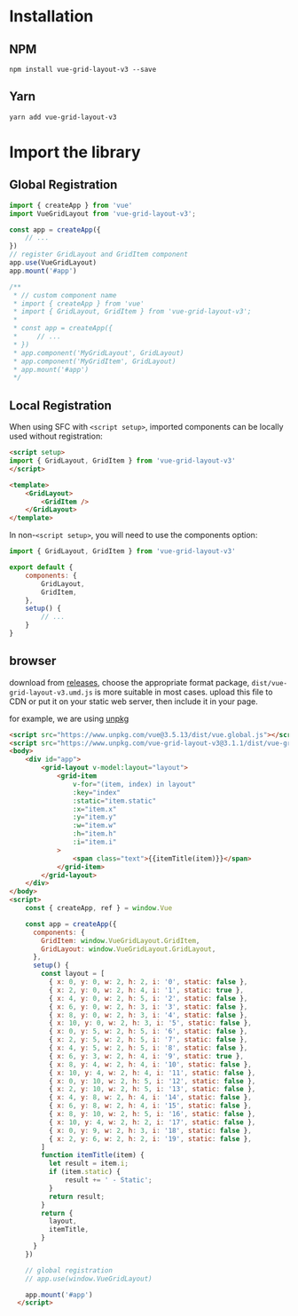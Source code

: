 # Installation

## NPM

```shell
npm install vue-grid-layout-v3 --save
```

## Yarn

```shell
yarn add vue-grid-layout-v3
```


# Import the library

## Global Registration

```javascript
import { createApp } from 'vue'
import VueGridLayout from 'vue-grid-layout-v3';

const app = createApp({
    // ...
})
// register GridLayout and GridItem component
app.use(VueGridLayout)
app.mount('#app')

/**
 * // custom component name
 * import { createApp } from 'vue'
 * import { GridLayout, GridItem } from 'vue-grid-layout-v3';
 *
 * const app = createApp({
 *     // ...
 * })
 * app.component('MyGridLayout', GridLayout)
 * app.component('MyGridItem', GridLayout)
 * app.mount('#app')
 */

```

## Local Registration
When using SFC with `<script setup>`, imported components can be locally used without registration:

```html
<script setup>
import { GridLayout, GridItem } from 'vue-grid-layout-v3'
</script>

<template>
    <GridLayout>
        <GridItem />
    </GridLayout>
</template>
```
In non-`<script setup>`, you will need to use the components option:
```javascript
import { GridLayout, GridItem } from 'vue-grid-layout-v3'

export default {
    components: {
        GridLayout,
        GridItem,
    },
    setup() {
        // ...
    }
}
```

## browser
download from [releases](https://github.com/merfais/vue-grid-layout-v3/releases),
choose the appropriate format package, `dist/vue-grid-layout-v3.umd.js` is more suitable in most cases.
upload this file to CDN or put it on your static web server,
then include it in your page.

for example, we are using [unpkg](https://unpkg.com/)
```html
<script src="https://www.unpkg.com/vue@3.5.13/dist/vue.global.js"></script>
<script src="https://www.unpkg.com/vue-grid-layout-v3@3.1.1/dist/vue-grid-layout-v3.umd.js"></script>
<body>
    <div id="app">
        <grid-layout v-model:layout="layout">
            <grid-item
                v-for="(item, index) in layout"
                :key="index"
                :static="item.static"
                :x="item.x"
                :y="item.y"
                :w="item.w"
                :h="item.h"
                :i="item.i"
            >
                <span class="text">{{itemTitle(item)}}</span>
            </grid-item>
        </grid-layout>
    </div>
</body>
<script>
    const { createApp, ref } = window.Vue

    const app = createApp({
      components: {
        GridItem: window.VueGridLayout.GridItem,
        GridLayout: window.VueGridLayout.GridLayout,
      },
      setup() {
        const layout = [
          { x: 0, y: 0, w: 2, h: 2, i: '0', static: false },
          { x: 2, y: 0, w: 2, h: 4, i: '1', static: true },
          { x: 4, y: 0, w: 2, h: 5, i: '2', static: false },
          { x: 6, y: 0, w: 2, h: 3, i: '3', static: false },
          { x: 8, y: 0, w: 2, h: 3, i: '4', static: false },
          { x: 10, y: 0, w: 2, h: 3, i: '5', static: false },
          { x: 0, y: 5, w: 2, h: 5, i: '6', static: false },
          { x: 2, y: 5, w: 2, h: 5, i: '7', static: false },
          { x: 4, y: 5, w: 2, h: 5, i: '8', static: false },
          { x: 6, y: 3, w: 2, h: 4, i: '9', static: true },
          { x: 8, y: 4, w: 2, h: 4, i: '10', static: false },
          { x: 10, y: 4, w: 2, h: 4, i: '11', static: false },
          { x: 0, y: 10, w: 2, h: 5, i: '12', static: false },
          { x: 2, y: 10, w: 2, h: 5, i: '13', static: false },
          { x: 4, y: 8, w: 2, h: 4, i: '14', static: false },
          { x: 6, y: 8, w: 2, h: 4, i: '15', static: false },
          { x: 8, y: 10, w: 2, h: 5, i: '16', static: false },
          { x: 10, y: 4, w: 2, h: 2, i: '17', static: false },
          { x: 0, y: 9, w: 2, h: 3, i: '18', static: false },
          { x: 2, y: 6, w: 2, h: 2, i: '19', static: false },
        ]
        function itemTitle(item) {
          let result = item.i;
          if (item.static) {
              result += ' - Static';
          }
          return result;
        }
        return {
          layout,
          itemTitle,
        }
      }
    })

    // global registration
    // app.use(window.VueGridLayout)

    app.mount('#app')
  </script>
```

